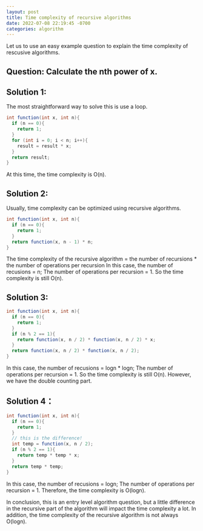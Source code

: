 ```yaml
---
layout: post
title: Time complexity of recursive algorithms
date: 2022-07-08 22:19:45 -0700
categories: algorithm
---
```


Let us to use an easy example question to explain the time complexity of rescusive algorithms.

## Question: Calculate the nth power of x.

## Solution 1:

The most straightforward way to solve this is use a loop.

```java
int function(int x, int n){
  if (n == 0){
    return 1;
  }
  for (int i = 0; i < n; i++){
    result = result * x;
  }
  return result;
}
```

At this time, the time complexity is O(n).

## Solution 2:

Usually, time complexity can be optimized using recursive algorithms.

```java
int function(int x, int n){
  if (n == 0){
    return 1;
  }
  return function(x, n - 1) * n;
}
```

The time complexity of the recursive algorithm = the number of recursions \* the number of operations per recursion
In this case, the number of recusions = n; The number of operations per recursion = 1.
So the time complexity is still O(n).

## Solution 3:

```java
int function(int x, int n){
  if (n == 0){
    return 1;
  }
  if (n % 2 == 1){
    return function(x, n / 2) * function(x, n / 2) * x;
  }
  return function(x, n / 2) * function(x, n / 2);
}
```

In this case, the number of recusions = logn \* logn; The number of operations per recursion = 1.
So the time complexity is still O(n).
However, we have the double counting part.

## Solution 4：

```java
int function(int x, int n){
  if (n == 0){
    return 1;
  }
  // this is the difference!
  int temp = function(x, n / 2);
  if (n % 2 == 1){
    return temp * temp * x;
  }
  return temp * temp;
}
```

In this case, the number of recusions = logn; The number of operations per recursion = 1.
Therefore, the time complexity is O(logn).

In conclusion, this is an entry level algorithm question, but a little difference in the recursive part of the algorithm will impact the time complexity a lot. In addition, the time complexity of the recursive algorithm is not always O(logn).
